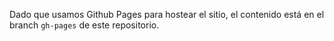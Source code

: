 Dado que usamos Github Pages para hostear el sitio, el contenido está en el branch `gh-pages` de este repositorio.
